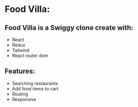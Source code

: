  # Food Villa:

## Food Villa is a Swiggy clone create with:
- React
- Redux
- Tailwind
- React router dom

## Features:
- Searching restaurants
- Add food items to cart
- Routing
- Responsive





 
